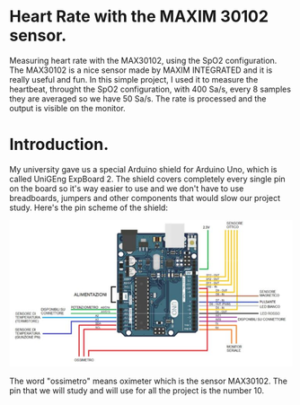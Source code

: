 # Heart Rate with the MAXIM 30102 sensor.
  Measuring heart rate with the MAX30102, using the SpO2 configuration. The MAX30102 is a nice sensor made by MAXIM INTEGRATED and it is really useful and fun. In this simple project, I used it to measure the heartbeat, throught the SpO2 configuration, with 400 Sa/s, every 8 samples they are averaged so we have 50 Sa/s. The rate is processed and the output is visible on the monitor.

# Introduction.
My university gave us a special Arduino shield for Arduino Uno, which is called UniGEng ExpBoard 2. The shield covers completely every single pin on the board so it's way easier to use and we don't have to use breadboards, jumpers and other components that would slow our project study. Here's the pin scheme of the shield:

![Image of the board](https://github.com/LucaPredieri/HeartRate30102/blob/main/UniGeExpboard.JPG)

The word "ossimetro" means oximeter which is the sensor MAX30102. The pin that we will study and will use for all the project is the number 10.
